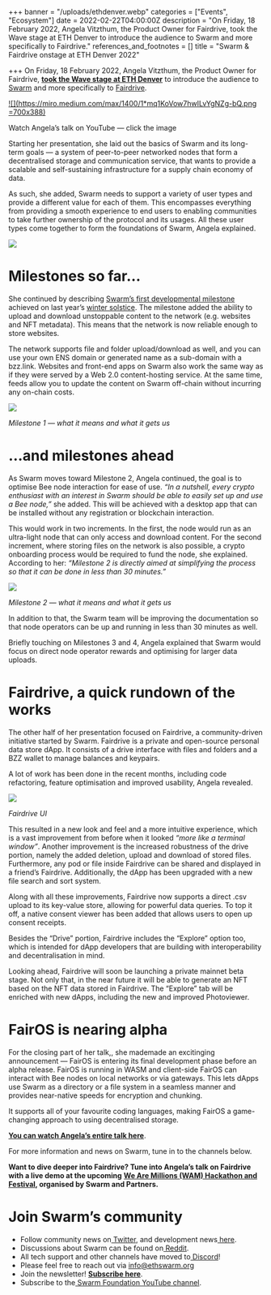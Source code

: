 +++
banner = "/uploads/ethdenver.webp"
categories = ["Events", "Ecosystem"]
date = 2022-02-22T04:00:00Z
description = "On Friday, 18 February 2022, Angela Vitzthum, the Product Owner for Fairdrive, took the Wave stage at ETH Denver to introduce the audience to Swarm and more specifically to Fairdrive."
references_and_footnotes = []
title = "Swarm & Fairdrive onstage at ETH Denver 2022"

+++
On Friday, 18 February 2022, Angela Vitzthum, the Product Owner for Fairdrive, [**took the Wave stage at ETH Denver**](https://youtu.be/22HfkeEmOK4) to introduce the audience to [Swarm](https://www.ethswarm.org/) and more specifically to [Fairdrive](https://blog.fairdatasociety.org/posts/2022/01/fair-data-protocol-a-roadmap-towards-data-sovereignty-and-personal-freedom/).

[![](https://miro.medium.com/max/1400/1*mq1KoVow7hwILvYgNZg-bQ.png =700x388)](https://www.youtube.com/watch?v=22HfkeEmOK4)

Watch Angela’s talk on YouTube — click the image

Starting her presentation, she laid out the basics of Swarm and its long-term goals — a system of peer-to-peer networked nodes that form a decentralised storage and communication service, that wants to provide a scalable and self-sustaining infrastructure for a supply chain economy of data.

As such, she added, Swarm needs to support a variety of user types and provide a different value for each of them. This encompasses everything from providing a smooth experience to end users to enabling communities to take further ownership of the protocol and its usages. All these user types come together to form the foundations of Swarm, Angela explained.

![](/uploads/ethdenver.png)

# Milestones so far…

She continued by describing [Swarm’s first developmental milestone](https://medium.com/ethereum-swarm/announcing-the-swarm-foundation-technical-milestones-e66bba8dc6b) achieved on last year’s [winter solstice](https://medium.com/ethereum-swarm/if-youve-missed-it-here-s-the-gather-swarm-event-recap-bac481367739). The milestone added the ability to upload and download unstoppable content to the network (e.g. websites and NFT metadata). This means that the network is now reliable enough to store websites.

The network supports file and folder upload/download as well, and you can use your own ENS domain or generated name as a sub-domain with a bzz.link. Websites and front-end apps on Swarm also work the same way as if they were served by a Web 2.0 content-hosting service. At the same time, feeds allow you to update the content on Swarm off-chain without incurring any on-chain costs.

![](/uploads/milestone-1.png)

_Milestone 1 — what it means and what it gets us_

# …and milestones ahead

As Swarm moves toward Milestone 2, Angela continued, the goal is to optimise Bee node interaction for ease of use. _“In a nutshell, every crypto enthusiast with an interest in Swarm should be able to easily set up and use a Bee node,”_ she added. This will be achieved with a desktop app that can be installed without any registration or blockchain interaction.

This would work in two increments. In the first, the node would run as an ultra-light node that can only access and download content. For the second increment, where storing files on the network is also possible, a crypto onboarding process would be required to fund the node, she explained. According to her: _“Milestone 2 is directly aimed at simplifying the process so that it can be done in less than 30 minutes.”_

![](/uploads/milestone-2.png)

_Milestone 2 — what it means and what it gets us_

In addition to that, the Swarm team will be improving the documentation so that node operators can be up and running in less than 30 minutes as well.

Briefly touching on Milestones 3 and 4, Angela explained that Swarm would focus on direct node operator rewards and optimising for larger data uploads.

# Fairdrive, a quick rundown of the works

The other half of her presentation focused on Fairdrive, a community-driven initiative started by Swarm. Fairdrive is a private and open-source personal data store dApp. It consists of a drive interface with files and folders and a BZZ wallet to manage balances and keypairs.

A lot of work has been done in the recent months, including code refactoring, feature optimisation and improved usability, Angela revealed.

![](/uploads/fairdrive-ui.png)

_Fairdrive UI_

This resulted in a new look and feel and a more intuitive experience, which is a vast improvement from before when it looked _“more like a terminal window”_. Another improvement is the increased robustness of the drive portion, namely the added deletion, upload and download of stored files. Furthermore, any pod or file inside Fairdrive can be shared and displayed in a friend’s Fairdrive. Additionally, the dApp has been upgraded with a new file search and sort system.

Along with all these improvements, Fairdrive now supports a direct .csv upload to its key-value store, allowing for powerful data queries. To top it off, a native consent viewer has been added that allows users to open up consent receipts.

Besides the “Drive” portion, Fairdrive includes the “Explore” option too, which is intended for dApp developers that are building with interoperability and decentralisation in mind.

Looking ahead, Fairdrive will soon be launching a private mainnet beta stage. Not only that, in the near future it will be able to generate an NFT based on the NFT data stored in Fairdrive. The “Explore” tab will be enriched with new dApps, including the new and improved Photoviewer.

# FairOS is nearing alpha

For the closing part of her talk,, she mademade an excitinging announcement — FairOS is entering its final development phase before an alpha release. FairOS is running in WASM and client-side FairOS can interact with Bee nodes on local networks or via gateways. This lets dApps use Swarm as a directory or a file system in a seamless manner and provides near-native speeds for encryption and chunking.

It supports all of your favourite coding languages, making FairOS a game-changing approach to using decentralised storage.

[**You can watch Angela’s entire talk here**](https://youtu.be/22HfkeEmOK4).

For more information and news on Swarm, tune in to the channels below.

**Want to dive deeper into Fairdrive? Tune into Angela’s talk on Fairdrive with a live demo at the upcoming** [**We Are Millions (WAM) Hackathon and Festival**](https://medium.com/ethereum-swarm/we-are-millions-building-a-better-web-48687b03f8dd)**, organised by Swarm and Partners.**

# Join Swarm’s community

* Follow community news on[ Twitter](https://twitter.com/ethswarmhive), and development news[ here](https://twitter.com/ethswarm).
* Discussions about Swarm can be found on[ Reddit](https://www.reddit.com/r/ethswarm/).
* All tech support and other channels have moved to[ Discord](https://discord.gg/wdghaQsGq5)!
* Please feel free to reach out via [info@ethswarm.org](mailto:info@ethswarm.org)
* Join the newsletter! [**Subscribe here**](https://www.ethswarm.org/newsletter.html).
* Subscribe to the[ Swarm Foundation YouTube channel](https://www.youtube.com/channel/UCu6ywn9MTqdREuE6xuRkskA/videos).